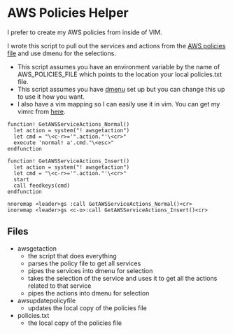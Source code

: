 # AWS Policies Helper

I prefer to create my AWS policies from inside of VIM.

I wrote this script to pull out the services and actions from the [AWS policies file](https://awspolicygen.s3.amazonaws.com/js/policies.js) and use dmenu for the selections.

* This script assumes you have an environment variable by the name of AWS_POLICIES_FILE which points to the location your local policies.txt file.
* This script assumes you have [dmenu](https://tools.suckless.org/dmenu/) set up but you can change this up to use it how you want.
* I also have a vim mapping so I can easily use it in vim.  You can get my vimrc from [here](https://github.com/joedbenjamin/vimrc).
```vim
function! GetAWSServiceActions_Normal()
  let action = system("! awsgetaction")
  let cmd = "\<c-r>='".action."'\<cr>"
  execute 'normal! a'.cmd."\<esc>"
endfunction

function! GetAWSServiceActions_Insert()
  let action = system("! awsgetaction")
  let cmd = "\<c-r>='".action."'\<cr>"
  start
  call feedkeys(cmd) 
endfunction

nnoremap <leader>gs :call GetAWSServiceActions_Normal()<cr>
inoremap <leader>gs <c-o>:call GetAWSServiceActions_Insert()<cr>
```

## Files

* awsgetaction
  * the script that does everything
  * parses the policy file to get all services
  * pipes the services into dmenu for selection
  * takes the selection of the service and uses it to get all the actions related to that service
  * pipes the actions into dmenu for selection
* awsupdatepolicyfile
  * updates the local copy of the policies file
* policies.txt
  * the local copy of the policies file
